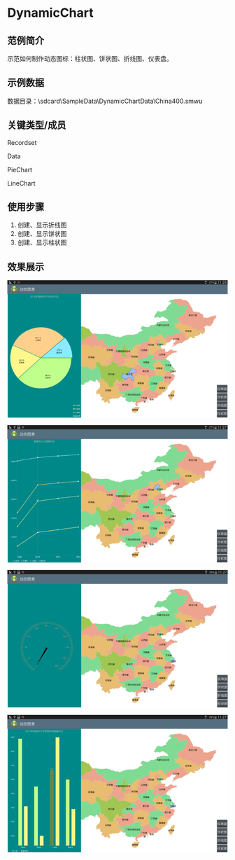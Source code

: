 # DynamicChart

## 范例简介
示范如何制作动态图标：柱状图、饼状图、折线图、仪表盘。

## 示例数据

数据目录：\sdcard\SampleData\DynamicChartData\China400.smwu

## 关键类型/成员
Recordset
 
Data	

PieChart

LineChart	

## 使用步骤

1. 创建、显示折线图
2. 创建、显示饼状图
3. 创建、显示柱状图

## 效果展示

![image](DynamicChart_Pie.png)

![image](DynamicChart_Line.png)

![image](DynamicChart_Dashboard.png)

![image](DynamicChart_Bar.png)


